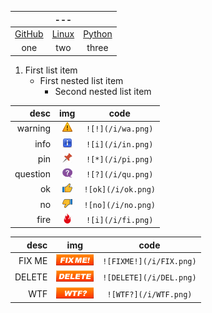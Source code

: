 
&nbsp; | --- | &nbsp; 
 :---: | :---: | :---:
[GitHub](github.md) | [Linux](linux.md) | [Python](python.md)
| one | two | three |

1. First list item
   - First nested list item
     - Second nested list item

 desc    |  img  | code 
 ---:    | :---: | :---:
warning  | ![!](/i/wa.png) | `![!](/i/wa.png)`
info     | ![i](/i/in.png) | `![i](/i/in.png)`
pin      | ![i](/i/pi.png) | `![*](/i/pi.png)`
question | ![?](/i/qu.png) | `![?](/i/qu.png)`
ok       | ![i](/i/ok.png) | `![ok](/i/ok.png)`
no       | ![i](/i/no.png) | `![no](/i/no.png)`
fire     | ![i](/i/fi.png) | `![i](/i/fi.png)`


 desc    |  img  | code 
 ---:    | :---: | :---:
FIX ME   | ![!](/i/FIX.png) | `![FIXME!](/i/FIX.png)`
DELETE   | ![i](/i/DEL.png) | `![DELETE](/i/DEL.png)`
WTF      | ![?](/i/WTF.png) | `![WTF?](/i/WTF.png)`
